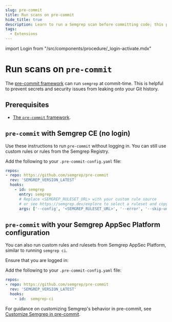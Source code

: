 ```yaml
---
slug: pre-commit
title: Run scans on pre-commit
hide_title: true
description: Learn to run a Semgrep scan before committing code; this prevents security issues or leaked secrets from entering your source control's history.
tags:
  - Extensions
---
```


import Login from "/src/components/procedure/_login-activate.mdx"

# Run scans on `pre-commit`

The [pre-commit framework](https://pre-commit.com/) can run `semgrep` at commit-time. This is helpful to prevent secrets and security issues from leaking onto your Git history.

## Prerequisites

- [<i class="fas fa-external-link fa-xs"></i> The `pre-commit` framework](https://pre-commit.com).

## `pre-commit` with Semgrep CE (no login)

Use these instructions to run `pre-commit` without logging in. You can still use custom rules or rules from the Semgrep Registry.

Add the following to your `.pre-commit-config.yaml` file:

```yaml
repos:
- repo: https://github.com/semgrep/pre-commit
  rev: 'SEMGREP_VERSION_LATEST'
  hooks:
    - id: semgrep
      entry: semgrep
      # Replace <SEMGREP_RULESET_URL> with your custom rule source
      # or see https://semgrep.dev/explore to select a ruleset and copy its URL
      args: ['--config', '<SEMGREP_RULESET_URL>', '--error', '--skip-unknown-extensions']
```

## `pre-commit` with your Semgrep AppSec Platform configuration

You  can also run custom rules and rulesets from Semgrep AppSec Platform, similar to running `semgrep ci`.

Ensure that you are logged in:

<Login />

Add the following to your `.pre-commit-config.yaml` file:

```yaml
repos:
- repo: https://github.com/semgrep/pre-commit
  rev: 'SEMGREP_VERSION_LATEST'
  hooks:
    - id:  semgrep-ci
```

For guidance on customizing Semgrep's behavior in pre-commit, see [Customize Semgrep in pre-commit](/docs/kb/integrations/customize-semgrep-precommit).
